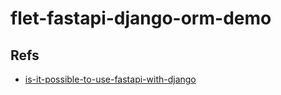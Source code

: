 # flet-fastapi-django-orm-demo

## Refs
* [is-it-possible-to-use-fastapi-with-django](https://stackoverflow.com/questions/63726203/is-it-possible-to-use-fastapi-with-django)